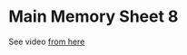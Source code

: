 # Main Memory Sheet 8

See video [from here](https://drive.google.com/file/d/1VQQ0ex4b2MW3P09qI4Tl8EkpleV6C36q/view?usp=sharing)
